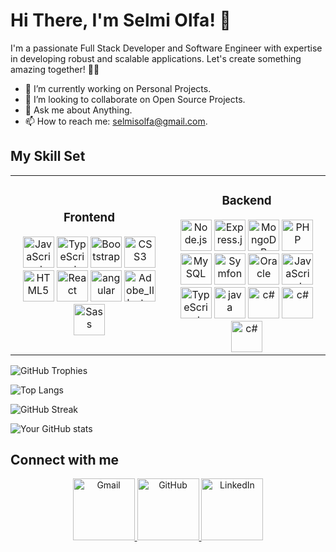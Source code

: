 # Hi There, I'm Selmi Olfa! 👋

I'm a passionate Full Stack Developer and Software Engineer with expertise in developing robust and scalable applications. Let's create something amazing together! 👨‍💻

- 🔭 I’m currently working on Personal Projects.
- 👯 I’m looking to collaborate on Open Source Projects.
- 💬 Ask me about Anything.
- 📫 How to reach me: [selmisolfa@gmail.com](mailto:selmisolfa@gmail.com).

## My Skill Set

<table>
  <tr>
    <!-- Frontend Skills -->
    <td align="center" width="50%">
      <h3>Frontend</h3>
        <img src="https://camo.githubusercontent.com/f85cece6899de7bec4dee626087a385376717cedf457d6af7d93349012447e19/68747470733a2f2f70726f66696c696e61746f722e7269736861762e6465762f736b696c6c732d6173736574732f6a6176617363726970742d6f726967696e616c2e737667" width="50" alt="JavaScript" />
      <img src="https://camo.githubusercontent.com/458c0d3ebe5ab840c6fc3e7f5e9abb5ca9252cf5624d25d21fad3c635a18ecb8/68747470733a2f2f70726f66696c696e61746f722e7269736861762e6465762f736b696c6c732d6173736574732f747970657363726970742d6f726967696e616c2e737667" width="50" alt="TypeScript" />
      <img src="https://camo.githubusercontent.com/fa13b2986e2936c2ec9b80bc1d5411137af974a1e197d2229cad0f255638be81/68747470733a2f2f70726f66696c696e61746f722e7269736861762e6465762f736b696c6c732d6173736574732f626f6f7473747261702d706c61696e2e737667" width="50" alt="Bootstrap" />
      <img src="https://upload.wikimedia.org/wikipedia/commons/d/d5/CSS3_logo_and_wordmark.svg" width="50" alt="CSS3" />
      <img src="https://camo.githubusercontent.com/0059f6336ebc9e59d21f380eb9fd024a6b06240c7bfb48415b897ab83996c209/68747470733a2f2f70726f66696c696e61746f722e7269736861762e6465762f736b696c6c732d6173736574732f68746d6c352d6f726967696e616c2d776f72646d61726b2e737667" width="50" alt="HTML5" />
      <img src="https://upload.wikimedia.org/wikipedia/commons/a/a7/React-icon.svg" width="50" alt="React" />
      <img src="https://angular.io/assets/images/logos/angular/angular.svg" width="50" alt="angular" />
      <img src="https://upload.wikimedia.org/wikipedia/commons/f/fb/Adobe_Illustrator_CC_icon.svg" width="50" alt="Adobe_Illustrator" />
      <img src="https://upload.wikimedia.org/wikipedia/commons/9/96/Sass_Logo_Color.svg" width="50" alt="Sass" />
      <!-- Add other frontend skills here -->
    </td>
    <!-- Backend Skills -->
    <td align="center" width="50%">
      <h3>Backend</h3>
      <img src="https://camo.githubusercontent.com/d92fd3c5f5b77a42142d21a12bfdf684ef262103f0ef0d368399ad9360c5f719/68747470733a2f2f70726f66696c696e61746f722e7269736861762e6465762f736b696c6c732d6173736574732f6e6f64656a732d6f726967696e616c2d776f72646d61726b2e737667" width="50" alt="Node.js" />
      <img src="https://camo.githubusercontent.com/c2411f0432bf5a5fb76816d3066bc473d4d12069fc150740e6df21167979c6dc/68747470733a2f2f70726f66696c696e61746f722e7269736861762e6465762f736b696c6c732d6173736574732f657870726573732d6f726967696e616c2d776f72646d61726b2e737667" width="50" alt="Express.js" />
      <img src="https://camo.githubusercontent.com/bf8b262822dfe4eed0b57a840bac98fb28e04ec28e2b135933578a252259c482/68747470733a2f2f70726f66696c696e61746f722e7269736861762e6465762f736b696c6c732d6173736574732f6d6f6e676f64622d6f726967696e616c2d776f72646d61726b2e737667" width="50" alt="MongoDB" />
      <img src="https://camo.githubusercontent.com/364d63181a1b5438c1bfb88abd22d41141416d709cbe31d731a753bec26a270a/68747470733a2f2f70726f66696c696e61746f722e7269736861762e6465762f736b696c6c732d6173736574732f7068702d6f726967696e616c2e737667" width="50" alt="PHP" />
        <img src="https://camo.githubusercontent.com/d85c49baf2946a337ca5f2b9a9a13cf0c37f633505b3d695afbc5784733f3e25/68747470733a2f2f70726f66696c696e61746f722e7269736861762e6465762f736b696c6c732d6173736574732f6d7973716c2d6f726967696e616c2d776f72646d61726b2e737667" width="50" alt="MySQL" />
        <img src="https://symfony.com/logos/symfony_black_02.png" width="50" alt="Symfony" />
       <img src="https://logo-marque.com/wp-content/uploads/2020/09/Oracle-Logo.png" width="50" alt="Oracle" />
         <img src="https://camo.githubusercontent.com/f85cece6899de7bec4dee626087a385376717cedf457d6af7d93349012447e19/68747470733a2f2f70726f66696c696e61746f722e7269736861762e6465762f736b696c6c732d6173736574732f6a6176617363726970742d6f726967696e616c2e737667" width="50" alt="JavaScript" />
      <img src="https://camo.githubusercontent.com/458c0d3ebe5ab840c6fc3e7f5e9abb5ca9252cf5624d25d21fad3c635a18ecb8/68747470733a2f2f70726f66696c696e61746f722e7269736861762e6465762f736b696c6c732d6173736574732f747970657363726970742d6f726967696e616c2e737667" width="50" alt="TypeScript" />
      <img src="https://camo.githubusercontent.com/ecd535b833a6520e8d8238ceffadb3b3dda6e854826193d419c305f3e52fee22/68747470733a2f2f70726f66696c696e61746f722e7269736861762e6465762f736b696c6c732d6173736574732f6a6176612d6f726967696e616c2d776f72646d61726b2e737667" width="50" alt="java" />
       <img src="https://camo.githubusercontent.com/5c857bdb4d79fd49a2b9b1974f48005f054a02fe559b311cfbb183190501bd6f/68747470733a2f2f70726f66696c696e61746f722e7269736861762e6465762f736b696c6c732d6173736574732f646f742d6e65742d6f726967696e616c2d776f72646d61726b2e737667" width="50" alt="c#" />
        <img src="https://camo.githubusercontent.com/2e08f7b335138539ecb7973e69f9d4f1437502e3bf8887c02e9de8885d4b26b9/68747470733a2f2f70726f66696c696e61746f722e7269736861762e6465762f736b696c6c732d6173736574732f6769742d73636d2d69636f6e2e737667" width="50" alt="c#" />
       <img src="https://camo.githubusercontent.com/04c96ad0a480bd86109eafd592e8f9dbb63cb65034d33e5683db7cdf752c384c/68747470733a2f2f70726f66696c696e61746f722e7269736861762e6465762f736b696c6c732d6173736574732f78616d70702e706e67" width="50" alt="c#" />
      <!-- Add other backend skills here -->
    </td>
  </tr>
</table>

![GitHub Trophies](https://github-profile-trophy.vercel.app/?username=olfaselmi)

![Top Langs](https://github-readme-stats.vercel.app/api/top-langs/?username=olfaselmi&layout=compact)

![GitHub Streak](https://github-readme-streak-stats.herokuapp.com/?user=olfaselmi)


![Your GitHub stats](https://github-readme-stats.vercel.app/api?username=olfaselmi&show_icons=true)

## Connect with me

<p align="center">
  <a href="mailto:selmisolfa@gmail.com">
    <img src="https://camo.githubusercontent.com/71a0f4bfcf1f2220e2b1c246ac2ee681c47ee914d1c1f0e27a0e6c9ac2e9f134/68747470733a2f2f696d672e736869656c64732e696f2f62616467652f476d61696c2d4431343833363f7374796c653d666f722d7468652d6261646765266c6f676f3d676d61696c266c6f676f436f6c6f723d7768697465" width="99" alt="Gmail" />
  </a>
  <a href="https://github.com/olfaselmi">
    <img src="https://camo.githubusercontent.com/6618829fda3a7fb0ee1742f91f1bc56ce39e07a4334e4bcfdff9de52689fea02/68747470733a2f2f696d672e736869656c64732e696f2f62616467652f4769746875622d3030303030303f7374796c653d666f722d7468652d6261646765266c6f676f3d676974687562266c6f676f436f6c6f723d7768697465" width="99" alt="GitHub" />
  </a>
  <a href="https://www.linkedin.com/in/olfaselmi/">
    <img src="https://camo.githubusercontent.com/e8dbf62a04af86d46001864cd22338d8a8474486a0e976ec695580027c373c79/68747470733a2f2f696d672e736869656c64732e696f2f62616467652f6c696e6b6564696e2d2532333030373742352e7376673f267374796c653d666f722d7468652d6261646765266c6f676f3d6c696e6b6564696e266c6f676f436f6c6f723d7768697465" width="99" alt="LinkedIn" />
  </a>
</p>







